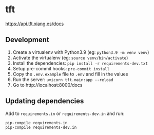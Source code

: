 # tft

https://api.tft.xiang.es/docs

## Development
1. Create a virtualenv with Python3.9 (eg: `python3.9 -m venv venv`)
2. Activate the virtualenv (eg: `source venv/bin/activate`)
3. Install the dependencies: `pip install -r requirements-dev.txt`
4. Setup pre-commit hooks: `pre-commit install`
5. Copy the `.env.example` file to `.env` and fill in the values
6. Run the server: `uvicorn tft.main:app --reload`
7. Go to http://localhost:8000/docs

## Updating dependencies
Add to `requirements.in` or `requirements-dev.in` and run:
```
pip-compile requirements.in
pip-compile requirements-dev.in
```